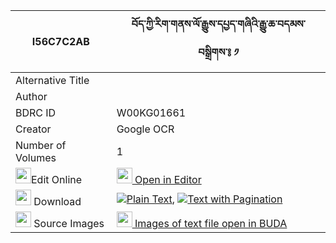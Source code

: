 |I56C7C2AB|བོད་ཀྱི་རིག་གནས་ལོ་རྒྱུས་དཔྱད་གཞིའི་རྒྱུ་ཆ་བདམས་བསྒྲིགས་༔ ༡ 
| --- | --- 
|Alternative Title |
|Author | 
|BDRC ID | W00KG01661
|Creator | Google OCR
|Number of Volumes| 1
|<img width="25" src="https://img.icons8.com/color/25/000000/edit-property.png">Edit Online| [<img width="25" src="https://avatars.githubusercontent.com/u/45091458?s=200&v=4"> Open in Editor](http://editor.openpecha.org/I56C7C2AB)
|<img width="25" src="https://img.icons8.com/fluent/48/000000/download-2.png"/>  Download | [![](https://img.icons8.com/color/20/000000/txt.png)Plain Text](https://github.com/Openpecha/I56C7C2AB/releases/download/v1/bo_kyi_rikne_logyu_cheshyi_i_g_plain_I56C7C2AB.zip), [![](https://img.icons8.com/color/20/000000/txt.png)Text with Pagination](https://github.com/Openpecha/I56C7C2AB/releases/download/v1/bo_kyi_rikne_logyu_cheshyi_i_g_pages_I56C7C2AB.zip)
|<img width="25" src="https://img.icons8.com/plasticine/100/000000/pictures-folder.png"/>  Source Images | [<img width="25" src="https://library.bdrc.io/icons/BUDA-small.svg"> Images of text file open in BUDA](https://library.bdrc.io/show/bdr:W00KG01661)